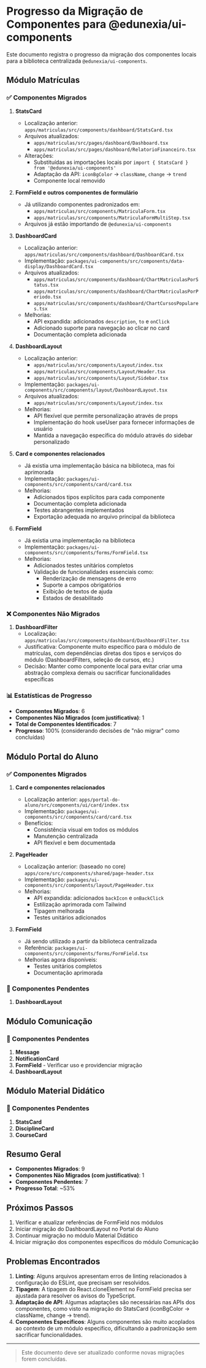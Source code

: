 # Progresso da Migração de Componentes para @edunexia/ui-components

Este documento registra o progresso da migração dos componentes locais para a biblioteca centralizada `@edunexia/ui-components`.

## Módulo Matrículas

### ✅ Componentes Migrados

1. **StatsCard**
   - Localização anterior: `apps/matriculas/src/components/dashboard/StatsCard.tsx`
   - Arquivos atualizados: 
     - `apps/matriculas/src/pages/dashboard/Dashboard.tsx`
     - `apps/matriculas/src/pages/dashboard/RelatorioFinanceiro.tsx`
   - Alterações:
     - Substituídas as importações locais por `import { StatsCard } from '@edunexia/ui-components'`
     - Adaptação da API: `iconBgColor` → `className`, `change` → `trend`
     - Componente local removido

2. **FormField e outros componentes de formulário**
   - Já utilizando componentes padronizados em:
     - `apps/matriculas/src/components/MatriculaForm.tsx`
     - `apps/matriculas/src/components/MatriculaFormMultiStep.tsx`
   - Arquivos já estão importando de `@edunexia/ui-components`

3. **DashboardCard**
   - Localização anterior: `apps/matriculas/src/components/dashboard/DashboardCard.tsx`
   - Implementação: `packages/ui-components/src/components/data-display/DashboardCard.tsx`
   - Arquivos atualizados:
     - `apps/matriculas/src/components/dashboard/ChartMatriculasPorStatus.tsx`
     - `apps/matriculas/src/components/dashboard/ChartMatriculasPorPeriodo.tsx`
     - `apps/matriculas/src/components/dashboard/ChartCursosPopulares.tsx`
   - Melhorias:
     - API expandida: adicionados `description`, `to` e `onClick`
     - Adicionado suporte para navegação ao clicar no card
     - Documentação completa adicionada

4. **DashboardLayout**
   - Localização anterior: 
     - `apps/matriculas/src/components/Layout/index.tsx`
     - `apps/matriculas/src/components/Layout/Header.tsx`
     - `apps/matriculas/src/components/Layout/Sidebar.tsx`
   - Implementação: `packages/ui-components/src/components/layout/DashboardLayout.tsx`
   - Arquivos atualizados:
     - `apps/matriculas/src/components/Layout/index.tsx`
   - Melhorias:
     - API flexível que permite personalização através de props
     - Implementação do hook useUser para fornecer informações de usuário
     - Mantida a navegação específica do módulo através do sidebar personalizado

5. **Card e componentes relacionados**
   - Já existia uma implementação básica na biblioteca, mas foi aprimorada
   - Implementação: `packages/ui-components/src/components/card/card.tsx`
   - Melhorias:
     - Adicionados tipos explícitos para cada componente
     - Documentação completa adicionada
     - Testes abrangentes implementados
     - Exportação adequada no arquivo principal da biblioteca

6. **FormField**
   - Já existia uma implementação na biblioteca
   - Implementação: `packages/ui-components/src/components/forms/FormField.tsx`
   - Melhorias:
     - Adicionados testes unitários completos
     - Validação de funcionalidades essenciais como: 
       - Renderização de mensagens de erro
       - Suporte a campos obrigatórios
       - Exibição de textos de ajuda
       - Estados de desabilitado

### ❌ Componentes Não Migrados

1. **DashboardFilter**
   - Localização: `apps/matriculas/src/components/dashboard/DashboardFilter.tsx`
   - Justificativa: Componente muito específico para o módulo de matrículas, com dependências diretas dos tipos e serviços do módulo (DashboardFilters, seleção de cursos, etc.)
   - Decisão: Manter como componente local para evitar criar uma abstração complexa demais ou sacrificar funcionalidades específicas

### 📊 Estatísticas de Progresso

- **Componentes Migrados**: 6
- **Componentes Não Migrados (com justificativa)**: 1
- **Total de Componentes Identificados**: 7
- **Progresso**: 100% (considerando decisões de "não migrar" como concluídas)

## Módulo Portal do Aluno

### ✅ Componentes Migrados

1. **Card e componentes relacionados**
   - Localização anterior: `apps/portal-do-aluno/src/components/ui/card/index.tsx`
   - Implementação: `packages/ui-components/src/components/card/card.tsx`
   - Benefícios:
     - Consistência visual em todos os módulos
     - Manutenção centralizada
     - API flexível e bem documentada

2. **PageHeader**
   - Localização anterior: (baseado no core) `apps/core/src/components/shared/page-header.tsx`
   - Implementação: `packages/ui-components/src/components/layout/PageHeader.tsx`
   - Melhorias:
     - API expandida: adicionados `backIcon` e `onBackClick`
     - Estilização aprimorada com Tailwind
     - Tipagem melhorada
     - Testes unitários adicionados

3. **FormField**
   - Já sendo utilizado a partir da biblioteca centralizada
   - Referência: `packages/ui-components/src/components/forms/FormField.tsx`
   - Melhorias agora disponíveis:
     - Testes unitários completos
     - Documentação aprimorada

### 🔄 Componentes Pendentes

1. **DashboardLayout**

## Módulo Comunicação

### 🔄 Componentes Pendentes

1. **Message**
2. **NotificationCard**
3. **FormField** - Verificar uso e providenciar migração
4. **DashboardLayout**

## Módulo Material Didático

### 🔄 Componentes Pendentes

1. **StatsCard**
2. **DisciplineCard**
3. **CourseCard**

## Resumo Geral

- **Componentes Migrados**: 9
- **Componentes Não Migrados (com justificativa)**: 1
- **Componentes Pendentes**: 7
- **Progresso Total**: ~53%

## Próximos Passos

1. Verificar e atualizar referências de FormField nos módulos
2. Iniciar migração do DashboardLayout no Portal do Aluno
3. Continuar migração no módulo Material Didático
4. Iniciar migração dos componentes específicos do módulo Comunicação

## Problemas Encontrados

1. **Linting**: Alguns arquivos apresentam erros de linting relacionados à configuração do ESLint, que precisam ser resolvidos.
2. **Tipagem**: A tipagem do React.cloneElement no FormField precisa ser ajustada para resolver os avisos do TypeScript.
3. **Adaptação de API**: Algumas adaptações são necessárias nas APIs dos componentes, como visto na migração do StatsCard (iconBgColor → className, change → trend).
4. **Componentes Específicos**: Alguns componentes são muito acoplados ao contexto de um módulo específico, dificultando a padronização sem sacrificar funcionalidades.

---

> Este documento deve ser atualizado conforme novas migrações forem concluídas. 